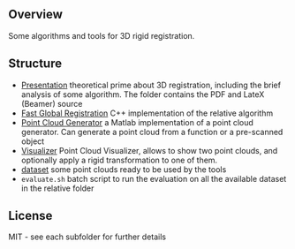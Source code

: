 ## Overview
Some algorithms and tools for 3D rigid registration.

## Structure
* [Presentation](Presentation) theoretical prime about 3D registration, including the brief analysis of some algorithm. The folder contains the PDF and LateX (Beamer) source
* [Fast Global Registration](FastGlobalRegistration) C++ implementation of the relative algorithm
* [Point Cloud Generator](PointCloudGenerator) a Matlab implementation of a point cloud generator. Can generate a point cloud from a function or a pre-scanned object
* [Visualizer](Visualizer) Point Cloud Visualizer, allows to show two point clouds, and optionally apply a rigid transformation to one of them.
* [dataset](dataset) some point clouds ready to be used by the tools
* `evaluate.sh` batch script to run the evaluation on all the available dataset in the relative folder

## License
MIT - see each subfolder for further details